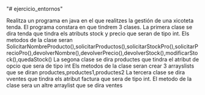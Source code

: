 "# ejercicio_entornos" 


Realitza un programa en java  en el que realitzes  la gestión de una xicoteta tenda.
El programa constara en que tindrem 3 clases.
La primera clase se dira tenda que tindra els atributs  stock y precio que seran de tipo int.
Els metodos de la clase seran SolicitarNombreProducto(),solicitarProductos(),solicitarStockPro(),solicitarPrecioPro(),devolverNombre(),devolverPrecio(),devolverStock(),modificarStock(),quedaStock()
La segona clase se dira productes que tindra el atribut de opcio que sera de tipo int
Els metodos de  la clase seran crear 3 arrayslists que se diran productes,productes1,productes2
La tercera clase se dira vventes que tindra els atribut factura que sera de tipo int.
El metodo de la clase sera un altre arraylist que se dira ventes

